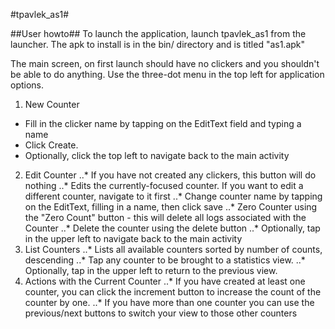 #tpavlek_as1#

##User howto##
To launch the application, launch tpavlek_as1 from the launcher. The apk to install is in the bin/ directory and is titled "as1.apk"

The main screen, on first launch should have no clickers and you shouldn't be able to do anything. Use the three-dot menu in the top left for application options.

1. New Counter
  * Fill in the clicker name by tapping on the EditText field and typing a name
  * Click Create.
  * Optionally, click the top left to navigate back to the main activity
2. Edit Counter
..* If you have not created any clickers, this button will do nothing
..* Edits the currently-focused counter. If you want to edit a different counter, navigate to it first
..* Change counter name by tapping on the EditText, filling in a name, then click save
..* Zero Counter using the "Zero Count" button - this will delete all logs associated with the Counter
..* Delete the counter using the delete button
..* Optionally, tap in the upper left to navigate back to the main activity
3. List Counters
..* Lists all available counters sorted by number of counts, descending
..* Tap any counter to be brought to a statistics view.
..* Optionally, tap in the upper left to return to the previous view.
4. Actions with the Current Counter
..* If you have created at least one counter, you can click the increment button to increase the count of the counter by one.
..* If you have more than one counter you can use the previous/next buttons to switch your view to those other counters
